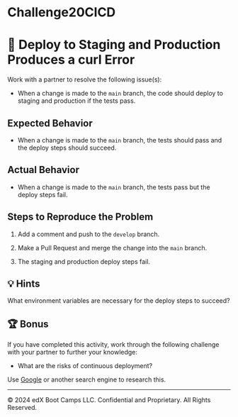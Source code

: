# Challenge20CICD
# 🐛 Deploy to Staging and Production Produces a curl Error

Work with a partner to resolve the following issue(s):

* When a change is made to the `main` branch, the code should deploy to staging and production if the tests pass.

## Expected Behavior

* When a change is made to the `main` branch, the tests should pass and the deploy steps should succeed.

## Actual Behavior

* When a change is made to the `main` branch, the tests pass but the deploy steps fail.

## Steps to Reproduce the Problem

1. Add a comment and push to the `develop` branch.

2. Make a Pull Request and merge the change into the `main` branch.

3. The staging and production deploy steps fail.

## 💡 Hints

What environment variables are necessary for the deploy steps to succeed?

## 🏆 Bonus

If you have completed this activity, work through the following challenge with your partner to further your knowledge:

* What are the risks of continuous deployment?

Use [Google](https://www.google.com) or another search engine to research this.

---
© 2024 edX Boot Camps LLC. Confidential and Proprietary. All Rights Reserved.
